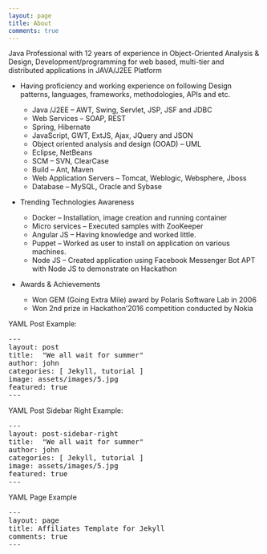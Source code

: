 ```yaml
---
layout: page
title: About
comments: true
---
```


Java Professional with 12 years of experience in Object-Oriented Analysis & Design, Development/programming for web based, multi-tier and distributed applications in JAVA/J2EE Platform

 - Having proficiency and working experience on following Design patterns, languages, frameworks, methodologies, APIs and etc.
	- Java /J2EE – AWT, Swing, Servlet, JSP, JSF and JDBC 
	- Web Services – SOAP, REST
	- Spring, Hibernate
	- JavaScript, GWT, ExtJS, Ajax, JQuery and JSON
	- Object oriented analysis and design (OOAD) – UML
	- Eclipse, NetBeans
	- SCM – SVN, ClearCase 
	- Build – Ant, Maven
	- Web Application Servers – Tomcat, Weblogic, Websphere, Jboss
	- Database – MySQL, Oracle and Sybase

 - Trending Technologies Awareness
	- Docker – Installation, image creation and running container
	- Micro services – Executed samples with ZooKeeper
	- Angular JS – Having knowledge and worked little.
	- Puppet – Worked as user to install on application on various machines.
	- Node JS – Created application using Facebook Messenger Bot APT with Node JS to demonstrate on Hackathon

 - Awards & Achievements
    - Won GEM (Going Extra Mile) award by Polaris Software Lab in 2006
    - Won 2nd prize in Hackathon’2016 competition conducted by Nokia 

    
YAML Post Example:
<pre class="highlight">
---
layout: post
title:  "We all wait for summer"
author: john
categories: [ Jekyll, tutorial ]
image: assets/images/5.jpg
featured: true
---
</pre>

YAML Post Sidebar Right Example:
<pre class="highlight">
---
layout: post-sidebar-right
title:  "We all wait for summer"
author: john
categories: [ Jekyll, tutorial ]
image: assets/images/5.jpg
featured: true
---
</pre>

YAML Page Example
<pre class="highlight">
---
layout: page
title: Affiliates Template for Jekyll
comments: true
---
</pre>